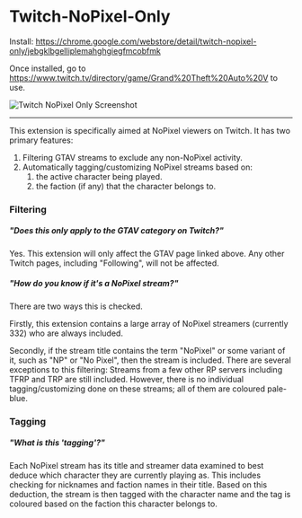 # Twitch-NoPixel-Only

Install: https://chrome.google.com/webstore/detail/twitch-nopixel-only/jebgklbgelliplemahghgiegfmcobfmk

Once installed, go to https://www.twitch.tv/directory/game/Grand%20Theft%20Auto%20V to use.

![Twitch NoPixel Only Screenshot](https://i.imgur.com/oZIOuVH.jpg)

---

This extension is specifically aimed at NoPixel viewers on Twitch. It has two primary features:
1. Filtering GTAV streams to exclude any non-NoPixel activity.
2. Automatically tagging/customizing NoPixel streams based on:
    1. the active character being played.
    2. the faction (if any) that the character belongs to.

### Filtering

##### "Does this only apply to the GTAV category on Twitch?"

Yes. This extension will only affect the GTAV page linked above. Any other Twitch pages, including "Following", will not be affected.

##### "How do you know if it's a NoPixel stream?"

There are two ways this is checked.

Firstly, this extension contains a large array of NoPixel streamers (currently 332) who are always included.

Secondly, if the stream title contains the term "NoPixel" or some variant of it, such as "NP" or "No Pixel", then the stream is included.
There are several exceptions to this filtering: Streams from a few other RP servers including TFRP and TRP are still included. However, there is no individual tagging/customizing done on these streams; all of them are coloured pale-blue.

### Tagging

##### "What is this 'tagging'?"

Each NoPixel stream has its title and streamer data examined to best deduce which character they are currently playing as. This includes checking for nicknames and faction names in their title. Based on this deduction, the stream is then tagged with the character name and the tag is coloured based on the faction this character belongs to.